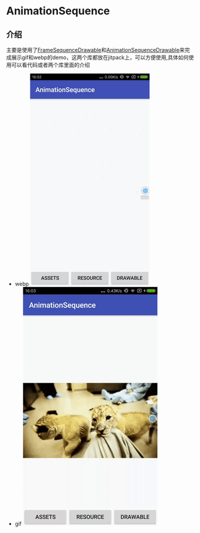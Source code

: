 # AnimationSequence
## 介绍
主要是使用了[FrameSequenceDrawable](https://github.com/humorousz/FrameSequenceDrawable)和[AnimationSequenceDrawable](https://github.com/humorousz/AnimationSequenceDrawable)来完成展示gif和webp的demo，这两个库都放在jitpack上，可以方便使用,具体如何使用可以看代码或者两个库里面的介绍
- webp
![ezgif.com-video-to-gif.gif](https://github.com/humorousz/AnimationSequence/blob/master/webp.gif?raw=true)
- gif
 ![demo-gif.png](https://github.com/humorousz/AnimationSequence/blob/master/gif-image.gif?raw=true)

